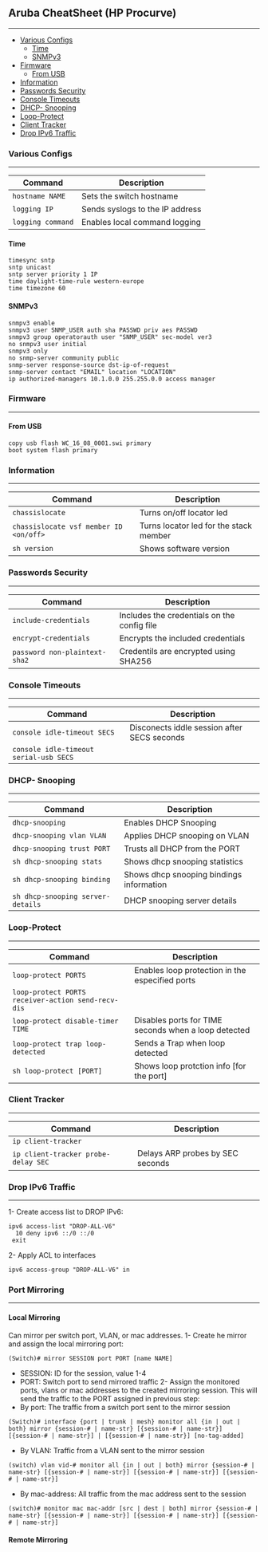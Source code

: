 ## Aruba CheatSheet (HP Procurve)
---
  * [Various Configs](#various-configs)
    + [Time](#time)
    + [SNMPv3](#snmpv3)
  * [Firmware](#firmware)
    + [From USB](#from-usb)
  * [Information](#information)
  * [Passwords Security](#passwords-security)
  * [Console Timeouts](#console-timeouts)
  * [DHCP- Snooping](#dhcp--snooping)
  * [Loop-Protect](#loop-protect)
  * [Client Tracker](#client-tracker)
  * [Drop IPv6 Traffic](#drop-ipv6-traffic)
  
### Various Configs
---
| Command | Description |
|---------|-------------|
| `hostname NAME` | Sets the switch hostname |
| `logging IP` | Sends syslogs to the IP address |
| `logging command` | Enables local command logging |

#### Time
```markup
timesync sntp
sntp unicast
sntp server priority 1 IP
time daylight-time-rule western-europe
time timezone 60
```
#### SNMPv3
```markup
snmpv3 enable 
snmpv3 user SNMP_USER auth sha PASSWD priv aes PASSWD
snmpv3 group operatorauth user "SNMP_USER" sec-model ver3
no snmpv3 user initial
snmpv3 only
no snmp-server community public
snmp-server response-source dst-ip-of-request
snmp-server contact "EMAIL" location "LOCATION" 
ip authorized-managers 10.1.0.0 255.255.0.0 access manager
```
### Firmware
---
#### From USB 
```markup
copy usb flash WC_16_08_0001.swi primary
boot system flash primary
```

### Information
---

| Command | Description |
|---------|-------------|
| `chassislocate` | Turns on/off locator led |
| `chassislocate vsf member ID <on/off>` | Turns locator led for the stack member |
| `sh version` | Shows software version |

### Passwords Security
---
| Command | Description |
|---------|-------------|
| `include-credentials` | Includes the credentials on the config file |
| `encrypt-credentials` | Encrypts the included credentials |
| `password non-plaintext-sha2`| Credentils are encrypted using SHA256 |

### Console Timeouts
---
| Command | Description |
|---------|-------------|
| `console idle-timeout SECS` | Disconects iddle session after SECS seconds |
| `console idle-timeout serial-usb SECS` | |

### DHCP- Snooping
---
| Command | Description |
|---------|-------------|
| `dhcp-snooping` | Enables DHCP Snooping |
| `dhcp-snooping vlan VLAN` | Applies DHCP snooping on VLAN |
| `dhcp-snooping trust PORT`| Trusts all DHCP from the PORT |
| `sh dhcp-snooping stats` | Shows dhcp snooping statistics |
| `sh dhcp-snooping binding` | Shows dhcp snooping bindings information |
| `sh dhcp-snooping server-details` | DHCP snooping server details |

### Loop-Protect
---
| Command | Description |
|---------|-------------|
| `loop-protect PORTS` | Enables loop protection in the especified ports|
| `loop-protect PORTS receiver-action send-recv-dis` | |
| `loop-protect disable-timer TIME` | Disables ports for TIME seconds when a loop detected |
| `loop-protect trap loop-detected` | Sends a Trap when loop detected |
| `sh loop-protect [PORT]` | Shows loop protction info [for the port] |

### Client Tracker
---
| Command | Description |
|---------|-------------|
| `ip client-tracker`| |
| `ip client-tracker probe-delay SEC` | Delays ARP probes by SEC seconds | 

### Drop IPv6 Traffic
---
1- Create access list to DROP IPv6:
```markup
ipv6 access-list "DROP-ALL-V6"
  10 deny ipv6 ::/0 ::/0
 exit
 ```
 2- Apply ACL to interfaces
 ```markup
ipv6 access-group "DROP-ALL-V6" in
``` 
### Port Mirroring
---
#### Local Mirroring
Can mirror per switch port, VLAN, or mac addresses.
1- Create he mirror and assign the local mirroring port:
```markup
(Switch)# mirror SESSION port PORT [name NAME]
```
 - SESSION: ID for the session, value 1-4
 - PORT: Switch port to send mirrored traffic
2- Assign the monitored ports, vlans or mac addresses to the created mirroring session. This will send the traffic to the PORT assigned in previous step:
 - By port: The traffic from a switch port sent to the mirror session
```markup
(Switch)# interface {port | trunk | mesh} monitor all {in | out | both} mirror {session-# | name-str} [{session-# | name-str}] [{session-# | name-str}] | [{session-# | name-str}] [no-tag-added]
```
 - By VLAN: Traffic from a VLAN sent to the mirror session
```markup
(switch) vlan vid-# monitor all {in | out | both} mirror {session-# | name-str} [{session-# | name-str}] [{session-# | name-str}] [{session-# | name-str}]
```
 - By mac-address: All traffic from the mac address sent to the session
```markup
(switch)# monitor mac mac-addr [src | dest | both] mirror {session-# | name-str} [{session-# | name-str}] [{session-# | name-str}] [{session-# | name-str}]
```
#### Remote Mirroring
